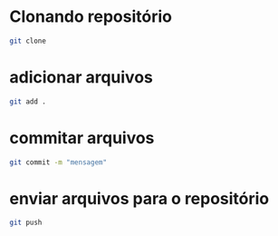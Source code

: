 # Clonando repositório
``` bash
git clone
```

# adicionar arquivos
``` bash
git add .
```

# commitar arquivos
``` bash
git commit -m "mensagem"
```

# enviar arquivos para o repositório
``` bash
git push
```
